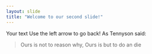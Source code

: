 ```yaml
---
layout: slide
title: "Welcome to our second slide!"
---
```

Your text
Use the left arrow to go back!
As Tennyson said:
> Ours is not to reason why,
> Ours is but to do an die
